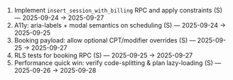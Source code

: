1. Implement `insert_session_with_billing` RPC and apply constraints (S) — 2025-09-24 → 2025-09-27
2. A11y: aria-labels + modal semantics on scheduling (S) — 2025-09-24 → 2025-09-25
3. Booking payload: allow optional CPT/modifier overrides (S) — 2025-09-25 → 2025-09-27
4. RLS tests for booking RPC (S) — 2025-09-25 → 2025-09-27
5. Performance quick win: verify code-splitting & plan lazy-loading (S) — 2025-09-26 → 2025-09-28


